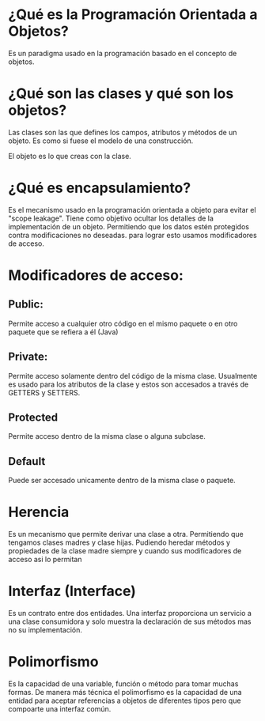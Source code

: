
# ¿Qué es la Programación Orientada a Objetos?
Es un paradigma usado en la programación basado en el concepto de objetos.

# ¿Qué son las clases y qué son los objetos?
Las clases son las que defines los campos, atributos y métodos de un objeto. Es como si fuese el modelo de una construcción.

El objeto es lo que creas con la clase.

# ¿Qué es encapsulamiento?
Es el mecanismo usado en la programación orientada a objeto para evitar el "scope leakage". Tiene como objetivo ocultar los detalles de la implementación de un objeto. Permitiendo que los datos estén
protegidos contra modificaciones no deseadas. para lograr esto usamos modificadores de acceso.

# Modificadores de acceso:
## Public:
Permite acceso a cualquier otro código en el mismo paquete o en otro paquete que se refiera a él (Java)

## Private:
Permite acceso solamente dentro del código de la misma clase. Usualmente es usado para los atributos de la clase y estos son accesados a través de GETTERS y SETTERS.

## Protected
Permite acceso dentro de la misma clase o alguna subclase.

## Default
Puede ser accesado unicamente dentro de la misma clase o paquete.

# Herencia
Es un mecanismo que permite derivar una clase a otra. Permitiendo que tengamos clases madres y clase hijas. Pudiendo heredar métodos y propiedades de la clase madre siempre y cuando sus modificadores de acceso asi lo permitan

# Interfaz (Interface)
Es un contrato entre dos entidades. Una interfaz proporciona un servicio a una clase consumidora y solo muestra la declaración de sus métodos mas no su implementación.

# Polimorfismo
Es la capacidad de una variable, función o método para tomar muchas formas. De manera más técnica el polimorfismo es la capacidad de una entidad para aceptar referencias a objetos de diferentes tipos pero que compoarte una interfaz común.

